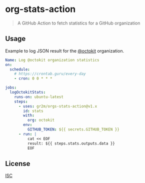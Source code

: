 # org-stats-action

> A GitHub Action to fetch statistics for a GitHub organization

## Usage

Example to log JSON result for the [@octokit](https://github.com/octokit) organization.

```yml
Name: Log @octokit organization statistics
on:
  schedule:
    # https://crontab.guru/every-day
    - cron: 0 0 * * *

jobs:
  logOctokitStats:
    runs-on: ubuntu-latest
    steps:
      - uses: gr2m/orgs-stats-action@v1.x
        id: stats
        with:
          org: octokit
        env:
          GITHUB_TOKEN: ${{ secrets.GITHUB_TOKEN }}
      - run: |
          cat << EOF
          result: ${{ steps.stats.outputs.data }}
          EOF
```

## License

[ISC](LICENSE.md)
